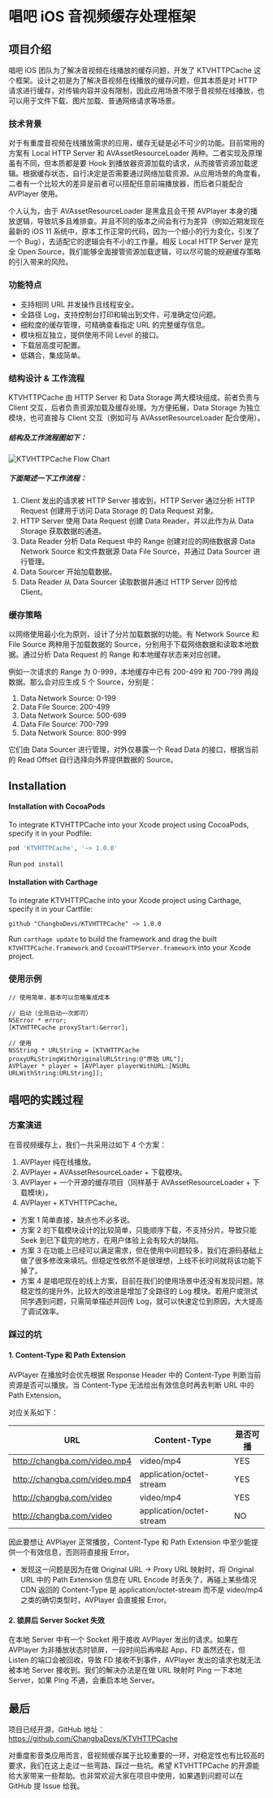 # 唱吧 iOS 音视频缓存处理框架



## 项目介绍

唱吧 iOS 团队为了解决音视频在线播放的缓存问题，开发了 KTVHTTPCache 这个框架。设计之初是为了解决音视频在线播放的缓存问题，但其本质是对 HTTP 请求进行缓存，对传输内容并没有限制，因此应用场景不限于音视频在线播放，也可以用于文件下载、图片加载、普通网络请求等场景。


### 技术背景

对于有重度音视频在线播放需求的应用，缓存无疑是必不可少的功能。目前常用的方案有 Local HTTP Server 和 AVAssetResourceLoader 两种。二者实现及原理虽有不同，但本质都是要 Hook 到播放器资源加载的请求，从而接管资源加载逻辑。根据缓存状态，自行决定是否需要通过网络加载资源。从应用场景的角度看，二者有一个比较大的差异是前者可以搭配任意前端播放器，而后者只能配合 AVPlayer 使用。

个人认为，由于 AVAssetResourceLoader 是黑盒且会干预 AVPlayer 本身的播放逻辑，导致坑多且难排查。并且不同的版本之间会有行为差异（例如近期发现在最新的 iOS 11 系统中，原本工作正常的代码，因为一个细小的行为变化，引发了一个 Bug），去适配它的逻辑会有不小的工作量。相反 Local HTTP Server 是完全 Open Source，我们能够全面接管资源加载逻辑，可以尽可能的规避缓存策略的引入带来的风险。


### 功能特点

- 支持相同 URL 并发操作且线程安全。
- 全路径 Log，支持控制台打印和输出到文件，可准确定位问题。
- 细粒度的缓存管理，可精确查看指定 URL 的完整缓存信息。
- 模块相互独立，提供使用不同 Level 的接口。
- 下载层高度可配置。
- 低耦合，集成简单。


###  结构设计 & 工作流程

KTVHTTPCache 由 HTTP Server 和 Data Storage 两大模块组成。前者负责与 Client 交互，后者负责资源加载及缓存处理。为方便拓展，Data Storage 为独立模块，也可直接与 Client 交互（例如可与 AVAssetResourceLoader 配合使用）。

##### 结构及工作流程图如下：

![KTVHTTPCache Flow Chart](http://oxl6mxy2t.bkt.clouddn.com/changba/KTVHTTPCache-flow-chart.jpeg)

##### 下面简述一下工作流程：
1. Client 发出的请求被 HTTP Server 接收到，HTTP Server 通过分析 HTTP Request 创建用于访问 Data Storage 的 Data Request 对象。
2. HTTP Server 使用 Data Request 创建 Data Reader，并以此作为从 Data Storage 获取数据的通道。
3. Data Reader 分析 Data Request 中的 Range 创建对应的网络数据源 Data Network Source 和文件数据源 Data File Source，并通过 Data Sourcer 进行管理。
4. Data Sourcer 开始加载数据。
5. Data Reader 从 Data Sourcer 读取数据并通过 HTTP Server 回传给 Client。


### 缓存策略
以网络使用最小化为原则，设计了分片加载数据的功能。有 Network Source 和 File Source 两种用于加载数据的 Source，分别用于下载网络数据和读取本地数据。通过分析 Data Request 的 Range 和本地缓存状态来对应创建。

例如一次请求的 Range 为 0-999，本地缓存中已有 200-499 和 700-799 两段数据。那么会对应生成 5 个 Source，分别是：
1. Data Network Source: 0-199
2. Data File Source: 200-499
3. Data Network Source: 500-699
4. Data File Source: 700-799
5. Data Network Source: 800-999

它们由 Data Sourcer 进行管理，对外仅暴露一个 Read Data 的接口，根据当前的 Read Offset 自行选择向外界提供数据的 Source。


## Installation

#### Installation with CocoaPods

To integrate KTVHTTPCache into your Xcode project using CocoaPods, specify it in your Podfile:

```ruby
pod 'KTVHTTPCache', '~> 1.0.0'
```

Run `pod install`

#### Installation with Carthage

To integrate KTVHTTPCache into your Xcode project using Carthage, specify it in your Cartfile:

```ogdl
github "ChangbaDevs/KTVHTTPCache" ~> 1.0.0
```

Run `carthage update` to build the framework and drag the built `KTVHTTPCache.framework` and `CocoaHTTPServer.framework` into your Xcode project.



### 使用示例

```
// 使用简单，基本可以忽略集成成本

// 启动（全局启动一次即可）
NSError * error;
[KTVHTTPCache proxyStart:&error];

// 使用
NSString * URLString = [KTVHTTPCache proxyURLStringWithOriginalURLString:@"原始 URL"];
AVPlayer * player = [AVPlayer playerWithURL:[NSURL URLWithString:URLString]];
```



## 唱吧的实践过程


### 方案演进

在音视频缓存上，我们一共采用过如下 4 个方案：

1. AVPlayer 纯在线播放。
1. AVPlayer + AVAssetResourceLoader + 下载模块。
1. AVPlayer + 一个开源的缓存项目（同样基于 AVAssetResourceLoader + 下载模块）。
1. AVPlayer + KTVHTTPCache。


- 方案 1 简单直接，缺点也不必多说。
- 方案 2 的下载模块设计的比较简单，只能顺序下载，不支持分片。导致只能 Seek 到已下载完的地方，在用户体验上会有较大的缺陷。
- 方案 3 在功能上已经可以满足需求，但在使用中问题较多，我们在源码基础上做了很多修改来填坑。但稳定性依然不是很理想，上线不长时间就将该功能下掉了。
- 方案 4 是唱吧现在的线上方案，目前在我们的使用场景中还没有发现问题。除稳定性的提升外，比较大的改进是增加了全路径的 Log 模块。若用户或测试同学遇到问题，只需简单描述并回传 Log，就可以快速定位到原因，大大提高了调试效率。


### 踩过的坑

#### 1. Content-Type 和 Path Extension

AVPlayer 在播放时会优先根据 Response Header 中的 Content-Type 判断当前资源是否可以播放。当 Content-Type 无法给出有效信息时再去判断 URL 中的 Path Extension。

对应关系如下：

URL | Content-Type | 是否可播
---|---|---
http://changba.com/video.mp4 | video/mp4 | YES
http://changba.com/video.mp4 | application/octet-stream | YES
http://changba.com/video | video/mp4 | YES
http://changba.com/video | application/octet-stream | NO

因此要想让 AVPlayer 正常播放，Content-Type 和 Path Extension 中至少能提供一个有效信息，否则将直接报 Error。

- 发现这一问题是因为在做 Original URL -> Proxy URL 映射时，将 Original URL 中的 Path Extension 信息在 URL Encode 时丢失了，再碰上某些情况 CDN 返回的 Content-Type 是 application/octet-stream 而不是 video/mp4 之类的确切类型时，AVPlayer 会直接报 Error。

#### 2. 锁屏后 Server Socket 失效

在本地 Server 中有一个 Socket 用于接收 AVPlayer 发出的请求。如果在 AVPlayer 为非播放状态时锁屏，一段时间后再唤起 App，FD 虽然还在，但 Listen 的端口会被回收，导致 FD 接收不到事件，AVPlayer 发出的请求也就无法被本地 Server 接收到。我们的解决办法是在做 URL 映射时 Ping 一下本地 Server，如果 Ping 不通，会重启本地 Server。



## 最后

项目已经开源，GitHub 地址： https://github.com/ChangbaDevs/KTVHTTPCache

对重度影音类应用而言，音视频缓存属于比较重要的一环，对稳定性也有比较高的要求，我们在这上走过一些弯路、踩过一些坑。希望 KTVHTTPCache 的开源能给大家带来一些帮助。也非常欢迎大家在项目中使用，如果遇到问题可以在 GitHub 提 Issue 给我。
